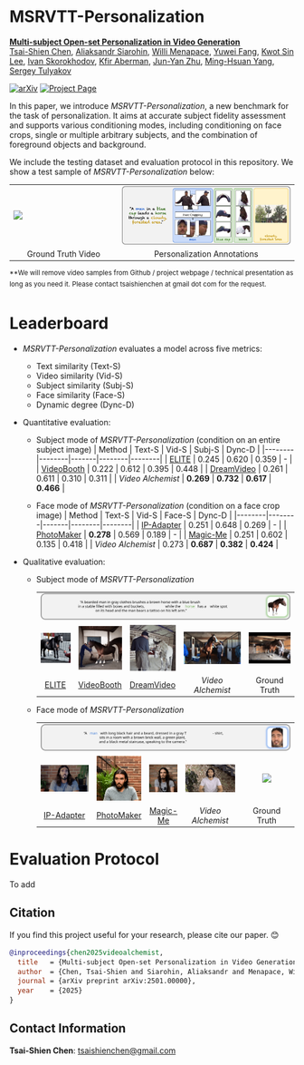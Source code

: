 # MSRVTT-Personalization

**[Multi-subject Open-set Personalization in Video Generation](https://snap-research.github.io/open-set-video-personalization/)**
</br>
[Tsai-Shien Chen](https://tsaishien-chen.github.io/),
[Aliaksandr Siarohin](https://aliaksandrsiarohin.github.io/aliaksandr-siarohin-website/),
[Willi Menapace](https://www.willimenapace.com/),
[Yuwei Fang](https://yuwfan.github.io/),
[Kwot Sin Lee](https://www.linkedin.com/in/kwotsin/),
[Ivan Skorokhodov](https://skor.sh/),
[Kfir Aberman](https://kfiraberman.github.io/),
[Jun-Yan Zhu](https://www.cs.cmu.edu/~junyanz/),
[Ming-Hsuan Yang](https://faculty.ucmerced.edu/mhyang/),
[Sergey Tulyakov](http://www.stulyakov.com/)
</br>

[![arXiv](https://img.shields.io/badge/arXiv-2501.00000-b31b1b.svg)](https://arxiv.org/abs/2501.00000)
[![Project Page](https://img.shields.io/badge/Project-Website-green)](https://snap-research.github.io/open-set-video-personalization/)

In this paper, we introduce *MSRVTT-Personalization*, a new benchmark for the task of personalization. It aims at accurate subject fidelity assessment and supports various conditioning modes, including conditioning on face crops, single or multiple arbitrary subjects, and the combination of foreground objects and background.

We include the testing dataset and evaluation protocol in this repository. We show a test sample of *MSRVTT-Personalization* below:
<table class="center">
  <tr>
    <td width=38% style="border: none"><img src="./assets/msrvtt_sample/video.gif"></td>
    <td width=62% style="border: none"><img src="./assets/msrvtt_sample/annotation.png"></td>
  </tr>
  <tr style="text-align: center;">
    <td width=38% style="border: none">Ground Truth Video</td>
    <td width=62% style="border: none">Personalization Annotations</td>
  </tr>
</table>
<sup>**We will remove video samples from Github / project webpage / technical presentation as long as you need it. Please contact tsaishienchen at gmail dot com for the request.</sup>

# Leaderboard
- *MSRVTT-Personalization* evaluates a model across five metrics:
  - Text similarity (Text-S)
  - Video similarity (Vid-S)
  - Subject similarity (Subj-S)
  - Face similarity (Face-S)
  - Dynamic degree (Dync-D)

- Quantitative evaluation:
  - Subject mode of *MSRVTT-Personalization* (condition on an entire subject image)
    | Method | Text-S | Vid-S | Subj-S | Dync-D |
    |--------|--------|-------|--------|--------|
    | [ELITE](https://github.com/csyxwei/ELITE)            | 0.245     | 0.620     | 0.359     | -         |
    | [VideoBooth](https://github.com/Vchitect/VideoBooth) | 0.222     | 0.612     | 0.395     | 0.448     |
    | [DreamVideo](https://github.com/ali-vilab/VGen)      | 0.261     | 0.611     | 0.310     | 0.311     |
    | *Video Alchemist*                                    | **0.269** | **0.732** | **0.617** | **0.466** |

  - Face mode of *MSRVTT-Personalization* (condition on a face crop image)
    | Method | Text-S | Vid-S | Face-S | Dync-D |
    |--------|--------|-------|--------|--------|
    | [IP-Adapter](https://github.com/tencent-ailab/IP-Adapter) | 0.251     | 0.648     | 0.269     | -         |
    | [PhotoMaker](https://github.com/TencentARC/PhotoMaker)    | **0.278** | 0.569     | 0.189     | -         |
    | [Magic-Me](https://github.com/Zhen-Dong/Magic-Me)         | 0.251     | 0.602     | 0.135     | 0.418     |
    | *Video Alchemist*                                         | 0.273     | **0.687** | **0.382** | **0.424** |

- Qualitative evaluation:
  - Subject mode of *MSRVTT-Personalization*
    <table class="center">
      <tr>
        <td width=100% colspan=5 style="border: none"><img src="./assets/msrvtt_horse/inputs.svg"></td>
      </tr>
      <tr style="text-align: center;">
        <td width=15.9%  style="border: none"><img src="./assets/msrvtt_horse/0_ELITE.gif"></td>
        <td width=15.9%  style="border: none"><img src="./assets/msrvtt_horse/1_VideoBooth.gif"></td>
        <td width=15.9%  style="border: none"><img src="./assets/msrvtt_horse/2_DreamVideo.gif"></td>
        <td width=28.25% style="border: none"><img src="./assets/msrvtt_horse/3_Video_Alchemist.gif"></td>
        <td width=21.2%  style="border: none"><img src="./assets/msrvtt_horse/4_Ground_Truth.gif"></td>
      </tr>
      <tr style="text-align: center;">
        <td width=15.9%  style="border: none"><a href="https://github.com/csyxwei/ELITE">ELITE</a></td>
        <td width=15.9%  style="border: none"><a href="https://github.com/Vchitect/VideoBooth">VideoBooth</a></td>
        <td width=15.9%  style="border: none"><a href="https://github.com/ali-vilab/VGen">DreamVideo</a></td>
        <td width=28.25% style="border: none"><em>Video Alchemist</em></td>
        <td width=21.2%  style="border: none">Ground Truth</td>
      </tr>
    </table>

  - Face mode of *MSRVTT-Personalization*
    <table class="center">
      <tr>
        <td width=100% colspan=5 style="border: none"><img src="./assets/msrvtt_face/inputs.svg"></td>
      </tr>
      <tr style="text-align: center;">
        <td width=23.62% style="border: none"><img src="./assets/msrvtt_face/0_IP-Adapter.gif"></td>
        <td width=13.3%  style="border: none"><img src="./assets/msrvtt_face/1_PhotoMaker.gif"></td>
        <td width=13.3%  style="border: none"><img src="./assets/msrvtt_face/2_Magic-Me.gif"></td>
        <td width=23.62% style="border: none"><img src="./assets/msrvtt_face/3_Video_Alchemist.gif"></td>
        <td width=23.62% style="border: none"><img src="./assets/msrvtt_face/4_Ground_Truth.gif"></td>
      </tr>
      <tr style="text-align: center;">
        <td width=23.62% style="border: none"><a href="https://github.com/tencent-ailab/IP-Adapter">IP-Adapter</a></td>
        <td width=13.3%  style="border: none"><a href="https://github.com/TencentARC/PhotoMaker">PhotoMaker</a></td>
        <td width=13.3%  style="border: none"><a href="https://github.com/Zhen-Dong/Magic-Me">Magic-Me</a></td>
        <td width=23.62% style="border: none"><em>Video Alchemist</em></td>
        <td width=23.62% style="border: none">Ground Truth</td>
      </tr>
    </table>

# Evaluation Protocol

To add

## Citation

If you find this project useful for your research, please cite our paper. :blush:

```bibtex
@inproceedings{chen2025videoalchemist,
  title   = {Multi-subject Open-set Personalization in Video Generation},
  author  = {Chen, Tsai-Shien and Siarohin, Aliaksandr and Menapace, Willi and Fang, Yuwei and Lee, Kwot Sin and Skorokhodov, Ivan and Aberman, Kfir and Zhu, Jun-Yan and Yang, Ming-Hsuan and Tulyakov, Sergey},
  journal = {arXiv preprint arXiv:2501.00000},
  year    = {2025}
}
```

## Contact Information
**Tsai-Shien Chen**: [tsaishienchen@gmail.com](mailto:tsaishienchen@gmail.com) 
